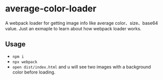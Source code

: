 # average-color-loader

A webpack loader for getting image info like average color、size、base64 value. Just an exmaple to learn about how webpack loader works.

## Usage

- `npm i`
- `npx webpack`
- `open dist/index.html` and u will see two images with a background color before loading.